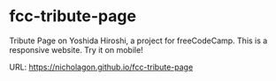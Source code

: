 # fcc-tribute-page
Tribute Page on Yoshida Hiroshi, a project for freeCodeCamp.
This is a responsive website. Try it on mobile!

URL: https://nicholagon.github.io/fcc-tribute-page
